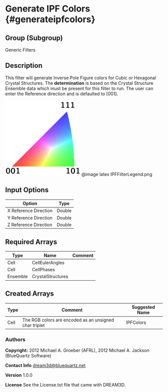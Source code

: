 Generate IPF Colors {#generateipfcolors}
========

## Group (Subgroup) ##
Generic Filters

## Description ##
This filter will generate Inverse Pole Figure colors for Cubic or Hexagonal Crystal Structures. The __determination__ is based on the Crystal Structure Ensemble data
 which must be present for this filter to run. The user can enter the Reference direction and is defaulted to [001].

![IPF Color Triangle](IPFFilterLegend.png)
@image latex IPFFilterLegend.png

## Input Options ##

| Option | Type |
|-------|-------|
| X Reference Direction | Double |
| Y Reference Direction | Double |
| Z Reference Direction | Double |


## Required Arrays ##

| Type | Name | Comment |
|------|------|---------|
| Cell | CellEulerAngles |  |
| Cell | CellPhases |  |
| Ensemble | CrystalStructures |  |

## Created Arrays ##

| Type  | Comment | Suggested Name |
| ------|-------- | -------------- |
| Cell  | The RGB colors are encoded as an unsigned char triplet  |IPFColors  |

### Authors ##
**Copyright:** 2012 Michael A. Groeber (AFRL), 2012 Michael A. Jackson (BlueQuartz Software)

**Contact Info** dream3d@bluequartz.net

**Version** 1.0.0

**License** See the License.txt file that came with DREAM3D.
